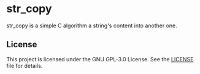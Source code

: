 # str_copy

str_copy is a simple C algorithm a string's content into another one.

## License

This project is licensed under the GNU GPL-3.0 License. See the [LICENSE](LICENSE) file for details.